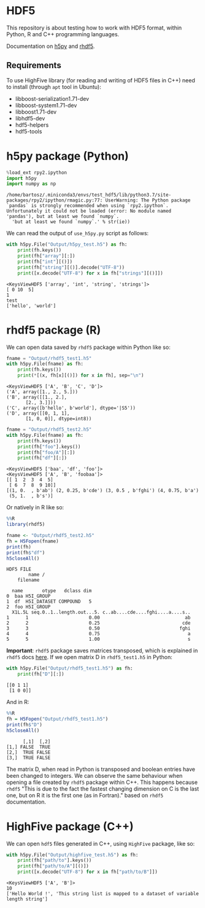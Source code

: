 # HDF5

This repository is about testing how to work with HDF5 format, within Python, R and C++ programming languages.

Documentation on [h5py] and [rhdf5].

[h5py]: https://docs.h5py.org/en/stable/quick.html
[rhdf5]: https://bioconductor.org/packages/release/bioc/vignettes/rhdf5/inst/doc/rhdf5.html

## Requirements

To use HighFive library (for reading and writing of HDF5 files in C++) need to install (through `apt` tool in Ubuntu):
* libboost-serialization1.71-dev
* libboost-system1.71-dev
* libboost1.71-dev
* libhdf5-dev
* hdf5-helpers
* hdf5-tools


# h5py package (Python)


```python
%load_ext rpy2.ipython
import h5py
import numpy as np
```

    /home/bartosz/.miniconda3/envs/test_hdf5/lib/python3.7/site-packages/rpy2/ipython/rmagic.py:77: UserWarning: The Python package `pandas` is strongly recommended when using `rpy2.ipython`. Unfortunately it could not be loaded (error: No module named 'pandas'), but at least we found `numpy`.
      'but at least we found `numpy`.' % str(ie))


We can read the output of `use_h5py.py` script as follows:


```python
with h5py.File("Output/h5py_test.h5") as fh:
    print(fh.keys())
    print(fh["array"][:])
    print(fh["int"][()])
    print(fh["string"][()].decode("UTF-8"))
    print([x.decode("UTF-8") for x in fh["strings"][()]])
```

    <KeysViewHDF5 ['array', 'int', 'string', 'strings']>
    [ 0 10  5]
    1
    test
    ['hello', 'world']


# rhdf5 package (R)

We can open data saved by `rhdf5` package within Python like so:


```python
fname = "Output/rhdf5_test1.h5"
with h5py.File(fname) as fh:
    print(fh.keys())
    print(*[(x, fh[x][()]) for x in fh], sep="\n")
```

    <KeysViewHDF5 ['A', 'B', 'C', 'D']>
    ('A', array([1., 2., 5.]))
    ('B', array([[1., 2.],
           [2., 3.]]))
    ('C', array([b'hello', b'world'], dtype='|S5'))
    ('D', array([[0, 1, 1],
           [1, 0, 0]], dtype=int8))



```python
fname = "Output/rhdf5_test2.h5"
with h5py.File(fname) as fh:
    print(fh.keys())
    print(fh["foo"].keys())
    print(fh["foo/A"][:])
    print(fh["df"][:])
```

    <KeysViewHDF5 ['baa', 'df', 'foo']>
    <KeysViewHDF5 ['A', 'B', 'foobaa']>
    [[ 1  2  3  4  5]
     [ 6  7  8  9 10]]
    [(1, 0.  , b'ab') (2, 0.25, b'cde') (3, 0.5 , b'fghi') (4, 0.75, b'a')
     (5, 1.  , b's')]


Or natively in R like so:


```r
%%R
library(rhdf5)

fname <- "Output/rhdf5_test2.h5"
fh = H5Fopen(fname)
print(fh)
print(fh$"df")
h5closeAll()
```

    HDF5 FILE 
            name /
        filename 
    
      name       otype   dclass dim
    0  baa H5I_GROUP               
    1  df  H5I_DATASET COMPOUND   5
    2  foo H5I_GROUP               
      X1L.5L seq.0..1..length.out...5. c..ab....cde....fghi....a....s..
    1      1                      0.00                               ab
    2      2                      0.25                              cde
    3      3                      0.50                             fghi
    4      4                      0.75                                a
    5      5                      1.00                                s


**Important**: `rhdf5` package saves matrices transposed, which is explained in `rhdf5` docs [here](https://bioconductor.org/packages/release/bioc/vignettes/rhdf5/inst/doc/rhdf5.html#reading-hdf5-files-with-external-software). If we open matrix D in `rhdf5_test1.h5` in Python:


```python
with h5py.File("Output/rhdf5_test1.h5") as fh:
    print(fh["D"][:])
```

    [[0 1 1]
     [1 0 0]]


And in R:


```r
%%R
fh = H5Fopen("Output/rhdf5_test1.h5")
print(fh$"D")
h5closeAll()
```

          [,1]  [,2]
    [1,] FALSE  TRUE
    [2,]  TRUE FALSE
    [3,]  TRUE FALSE


The matrix D, when read in Python is transposed and boolean entries have been changed to integers. We can observe the same behaviour when opening a file created by `rhdf5` package within C++. This happens because `rhdf5` "This is due to the fact the fastest changing dimension on C is the last one, but on R it is the first one (as in Fortran)." based on `rhdf5` documentation.

# HighFive package (C++)

We can open `hdf5` files generated in C++, using `HighFive` package, like so:


```python
with h5py.File("Output/highfive_test.h5") as fh:
    print(fh["path/to"].keys())
    print(fh["path/to/A"][()])
    print([x.decode("UTF-8") for x in fh["path/to/B"]])
```

    <KeysViewHDF5 ['A', 'B']>
    10
    ['Hello World !', 'This string list is mapped to a dataset of variable length string']

